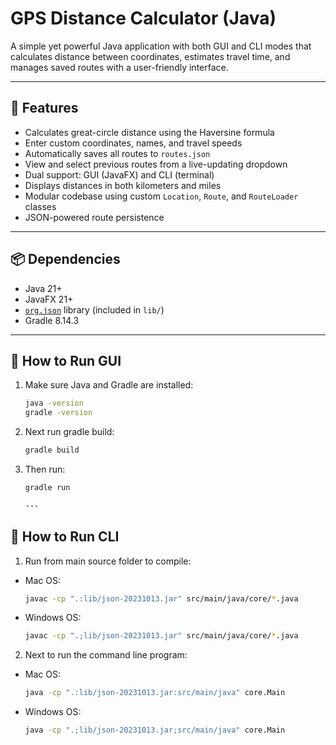 # GPS Distance Calculator (Java)

A simple yet powerful Java application with both GUI and CLI modes that calculates distance between coordinates, estimates travel time, and manages saved routes with a user-friendly interface.

---

## 🌟 Features

- Calculates great-circle distance using the Haversine formula
- Enter custom coordinates, names, and travel speeds
- Automatically saves all routes to `routes.json`
- View and select previous routes from a live-updating dropdown
- Dual support: GUI (JavaFX) and CLI (terminal)
- Displays distances in both kilometers and miles
- Modular codebase using custom `Location`, `Route`, and `RouteLoader` classes
- JSON-powered route persistence

---

## 📦 Dependencies

- Java 21+
- JavaFX 21+
- [`org.json`](https://github.com/stleary/JSON-java) library (included in `lib/`)
- Gradle 8.14.3

---

## 🔧 How to Run GUI

1. Make sure Java and Gradle are installed:
   ```bash
   java -version
   gradle -version
2. Next run gradle build:
   ```bash
   gradle build
3. Then run:
   ```bash
   gradle run

   ---

## 🔧 How to Run CLI

1. Run from main source folder to compile:
- Mac OS:
   ```bash
   javac -cp ".:lib/json-20231013.jar" src/main/java/core/*.java
- Windows OS:
   ```bash
   javac -cp ".;lib/json-20231013.jar" src/main/java/core/*.java

2. Next to run the command line program:

- Mac OS:
   ```bash
   java -cp ".:lib/json-20231013.jar:src/main/java" core.Main

- Windows OS:
   ```bash
   java -cp ".;lib/json-20231013.jar;src/main/java" core.Main